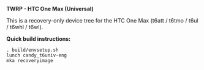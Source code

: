**TWRP - HTC One Max (Universal)**

This is a recovery-only device tree for the HTC One Max (t6att / t6tmo / t6ul / t6whl / t6wl).

**Quick build instructions:**

    . build/envsetup.sh
    lunch candy_t6univ-eng
    mka recoveryimage
